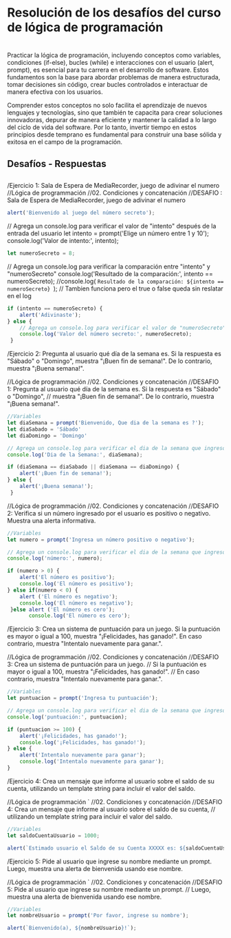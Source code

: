 # Resolución de los desafíos del curso de lógica de programación <h1>

Practicar la lógica de programación, incluyendo conceptos como variables, condiciones (if-else), bucles (while) e interacciones con el usuario (alert, prompt), es esencial para tu carrera en el desarrollo de software. Estos fundamentos son la base para abordar problemas de manera estructurada, tomar decisiones sin código, crear bucles controlados e interactuar de manera efectiva con los usuarios.

Comprender estos conceptos no solo facilita el aprendizaje de nuevos lenguajes y tecnologías, sino que también te capacita para crear soluciones innovadoras, depurar de manera eficiente y mantener la calidad a lo largo del ciclo de vida del software. Por lo tanto, invertir tiempo en estos principios desde temprano es fundamental para construir una base sólida y exitosa en el campo de la programación.

## Desafíos - Respuestas <h2>

/Ejercicio 1: Sala de Espera de MediaRecorder, juego de adivinar el numero
//Lógica de programmación
//02. Condiciones y concatenación
//DESAFIO : Sala de Espera de MediaRecorder, juego de adivinar el numero
```javascript  
alert('Bienvenido al juego del número secreto');
```
// Agrega un console.log para verificar el valor de "intento" después de la entrada del usuario
let intento = prompt('Elige un número entre 1 y 10');
console.log('Valor de intento:', intento);
```javascript 
let numeroSecreto = 8;
```
// Agrega un console.log para verificar la comparación entre "intento" y "numeroSecreto"
console.log('Resultado de la comparación:', intento == numeroSecreto);
//console.log( `Resultado de la comparación: ${intento == numeroSecreto} `); // Tambien funciona pero el true o false queda sin reslatar en el log
```javascript
if (intento == numeroSecreto) {
    alert('Adivinaste');
} else {
    // Agrega un console.log para verificar el valor de "numeroSecreto" cuando el jugador se equivoca
    console.log('Valor del número secreto:', numeroSecreto);
 }
```


/Ejercicio 2: Pregunta al usuario qué día de la semana es. Si la respuesta es "Sábado" o "Domingo", muestra "¡Buen fin de semana!". De lo contrario, muestra "¡Buena semana!".

//Lógica de programmación
//02. Condiciones y concatenación
//DESAFIO 1: Pregunta al usuario qué día de la semana es. Si la respuesta es "Sábado" o "Domingo", 
//          muestra "¡Buen fin de semana!". De lo contrario, muestra "¡Buena semana!".
```javascript
//Variables
let diaSemana = prompt('Bienvenido, Que dia de la semana es ?');
let diaSabado = 'Sábado'
let diaDomingo = 'Domingo'

// Agrega un console.log para verificar el dia de la semana que ingreso el usuario.
console.log('Dia de la Semana:', diaSemana);

if (diaSemana == diaSabado || diaSemana == diaDomingo) {
    alert('¡Buen fin de semana!');
} else {
    alert('¡Buena semana!');
 }
```


//Lógica de programmación
//02. Condiciones y concatenación
//DESAFIO 2: Verifica si un número ingresado por el usuario es positivo o negativo. Muestra una alerta informativa. 
```javascript
//Variables
let numero = prompt('Ingresa un número positivo o negativo');

// Agrega un console.log para verificar el dia de la semana que ingreso el usuario.
console.log('número:', numero);

if (numero > 0) {
    alert('El número es positivo');
    console.log('El número es positivo');
} else if(numero < 0) {
    alert ('El número es negativo');
    console.log('El número es negativo');
 }else alert ('El número es cero');
       console.log('El número es cero');
```

/Ejercicio 3: Crea un sistema de puntuación para un juego. Si la puntuación es mayor o igual a 100, muestra "¡Felicidades, has ganado!". En caso contrario, muestra "Intentalo nuevamente para ganar.".

//Lógica de programmación
//02. Condiciones y concatenación
//DESAFIO 3: Crea un sistema de puntuación para un juego. 
//           Si la puntuación es mayor o igual a 100, muestra "¡Felicidades, has ganado!". 
//           En caso contrario, muestra "Intentalo nuevamente para ganar.".
```javascript
//Variables
let puntuacion = prompt('Ingresa tu puntuación');

// Agrega un console.log para verificar el dia de la semana que ingreso el usuario.
console.log('puntuación:', puntuacion);

if (puntuacion >= 100) {
    alert('¡Felicidades, has ganado!');
    console.log('¡Felicidades, has ganado!');
} else { 
    alert('Intentalo nuevamente para ganar');
    console.log('Intentalo nuevamente para ganar');
}
```


/Ejercicio 4: Crea un mensaje que informe al usuario sobre el saldo de su cuenta, utilizando un template string para incluir el valor del saldo.

//Lógica de programmación `
//02. Condiciones y concatenación
//DESAFIO 4: Crea un mensaje que informe al usuario sobre el saldo de su cuenta, 
//           utilizando un template string para incluir el valor del saldo.

```javascript
//Variables
let saldoCuentaUsuario = 1000;

alert(`Estimado usuario el Saldo de su Cuenta XXXXX es: ${saldoCuentaUsuario}`);
```

/Ejercicio 5: Pide al usuario que ingrese su nombre mediante un prompt. Luego, muestra una alerta de bienvenida usando ese nombre.

//Lógica de programmación `
//02. Condiciones y concatenación
//DESAFIO 5: Pide al usuario que ingrese su nombre mediante un prompt. 
//           Luego, muestra una alerta de bienvenida usando ese nombre.

```javascript
//Variables
let nombreUsuario = prompt('Por favor, ingrese su nombre');

alert(`Bienvenido(a), ${nombreUsuario}!`);
```
